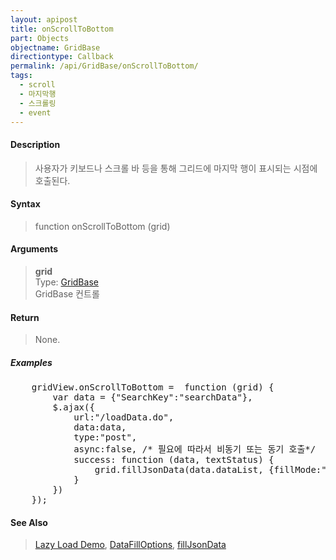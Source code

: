 ```yaml
---
layout: apipost
title: onScrollToBottom
part: Objects
objectname: GridBase
directiontype: Callback
permalink: /api/GridBase/onScrollToBottom/
tags:
  - scroll
  - 마지막행
  - 스크롤링
  - event
---
```



#### Description

> 사용자가 키보드나 스크롤 바 등을 통해 그리드에 마지막 행이 표시되는 시점에 호출된다.  

#### Syntax

> function onScrollToBottom (grid)  

#### Arguments

> **grid**  
> Type: [GridBase](/api/GridBase/)  
> GridBase 컨트롤  

#### Return

> None.

##### Examples 

<pre class="prettyprint">
    gridView.onScrollToBottom =  function (grid) {
        var data = {"SearchKey":"searchData"},
        $.ajax({
            url:"/loadData.do",
            data:data,
            type:"post",
            async:false, /* 필요에 따라서 비동기 또는 동기 호출*/
            success: function (data, textStatus) {
                grid.fillJsonData(data.dataList, {fillMode:"append"});
            }
        })
    });
</pre>

#### See Also
> [Lazy Load Demo](http://demo.realgrid.com/Demo/LazyLoadData), [DataFillOptions](/api/types/DataFillOptions/), [fillJsonData](/api/GridBase/fillJsonData)